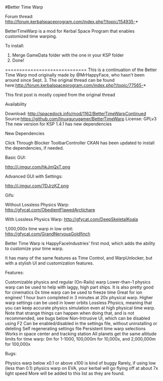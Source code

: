 #Better Time Warp

Forum thread: http://forum.kerbalspaceprogram.com/index.php?/topic/154935-*

BetterTimeWarp is a mod for Kerbal Space Program that enables customized time warping.

To install:

1. Merge GameData folder with the one in your KSP folder
2. Done!


=============================
This is a continuation of the Better Time Warp mod originally made by @MrHappyFace, who hasn't been around since Sept. 3.  The original thread can be found here:http://forum.kerbalspaceprogram.com/index.php?/topic/77565-*

This first post is mostly copied from the original thread

Availability

Download: http://spacedock.info/mod/1162/BetterTimeWarpContinued
Source:https://github.com/linuxgurugamer/BetterTimeWarp
License:  GPLv3
The new version for KSP 1.4.1 has new dependencies

New Dependencies

Click Through Blocker
ToolbarController
CKAN has been updated to install the dependencies, if needed.

Basic GUI:

http://i.imgur.com/hkJmQxT.png

 

Advanced GUI with Settings:

http://i.imgur.com/7DJrzKZ.png

Gifs:

Without Lossless Physics Warp: http://gfycat.com/ObedientFlawedArctichare

With Lossless Physics Warp: http://gfycat.com/DeepSkeletalKoala

1,000,000x time warp in low orbit: http://gfycat.com/GrandNervousGoldfinch

 

Better Time Warp is HappyFaceIndustries' first mod, which adds the ability to customize your time warp.

It has many of the same features as Time Control, and WarpUnlocker, but with a stylish UI and customization features.

Features:

 

Customizable physics and regular (On-Rails) warp
Lower-than-1 physics warp can be used to help with laggy, high part ships. It is also pretty good for cinematics
0x time warp can be used to freeze time
Great for ion engines! 1 hour burn completed in 3 minutes at 20x physical warp.
Higher warp settings can be used in lower orbits
Lossless Physics, meaning that you can keep accurate physics simulation even at high physical time warp. Note that strange things can happen when doing that, and is not recommended, see bugs below
Non-Intrusive UI, which can be disabled using F2
Can be enabled/disabled in the settings file, without uninstalling or deleting
Self regenerating settings file
Persistent time warp selections
Works in space center and tracking station
All planets get the same altitude limits for time warp: 0m for 1-1000, 100,000m for 10,000x, and 2,000,000m for 100,000x
 

Bugs:

Physics warp below x0.1 or above x100 is kind of buggy
Rarely, if using low (less than 0.1) physics warp on EVA, your kerbal will go flying off at about 7x light speed
More will be added to this list as they are found.
